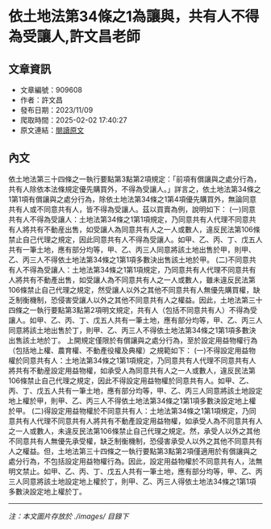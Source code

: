 # 依土地法第34條之1為讓與，共有人不得為受讓人,許文昌老師

## 文章資訊
- 文章編號：909608
- 作者：許文昌
- 發布日期：2023/11/09
- 爬取時間：2025-02-02 17:40:27
- 原文連結：[閱讀原文](https://real-estate.get.com.tw/Columns/detail.aspx?no=909608)

## 內文
依土地法第三十四條之一執行要點第3點第2項規定：「前項有償讓與之處分行為，共有人除依本法條規定優先購買外，不得為受讓人。」詳言之，依土地法第34條之1第1項有償讓與之處分行為，除依土地法第34條之1第4項優先購買外，無論同意共有人或不同意共有人，皆不得為受讓人。茲以買賣為例，說明如下：
(一)同意共有人不得為受讓人：土地法第34條之1第1項規定，乃同意共有人代理不同意共有人將共有不動産出售，如受讓人為同意共有人之一人或數人，違反民法第106條禁止自己代理之規定，因此同意共有人不得為受讓人。如甲、乙、丙、丁、戊五人共有一筆土地，應有部分均等，甲、乙、丙三人同意將該土地出售於甲，則甲、乙、丙三人不得依土地法第34條之1第1項多數決出售該土地於甲。
(二)不同意共有人不得為受讓人：土地法第34條之1第1項規定，乃同意共有人代理不同意共有人將共有不動產出售，如受讓人為不同意共有人之一人或數人，雖未違反民法第106條禁止自己代理之規定，然受讓人以外之其他不同意共有人無優先購買權，缺乏制衡機制，恐侵害受讓人以外之其他不同意共有人之權益。因此，土地法第三十四條之一執行要點第3點第2項明文規定，共有人（包括不同意共有人）不得為受讓人。如甲、乙、丙、丁、戊五人共有一筆土地，應有部分均等，甲、乙、丙三人同意將該土地出售於丁，則甲、乙、丙三人不得依土地法第34條之1第1項多數決出售該土地於丁。
上開規定僅限於有償讓與之處分行為，至於設定用益物權行為（包括地上權、農育權、不動產役權及典權）之規範如下：
(一)不得設定用益物權於同意共有人：土地法第34條之1第1項規定，乃同意共有人代理不同意共有人將共有不動産設定用益物權，如承受人為同意共有人之一人或數人，違反民法第106條禁止自己代理之規定，因此不得設定用益物權於同意共有人。如甲、乙、丙、丁、戊五人共有一筆土地，應有部分均等，甲、乙、丙三人同意將該土地設定地上權於甲，則甲、乙、丙三人不得依土地法第34條之1第1項多數決設定地上權於甲。
(二)得設定用益物權於不同意共有人：土地法第34條之1第1項規定，乃同意共有人代理不同意共有人將共有不動產設定用益物權，如承受人為不同意共有人之一人或數人，未違反民法第106條禁止自己代理之規定。然，承受人以外之其他不同意共有人無優先承受權，缺乏制衡機制，恐侵害承受人以外之其他不同意共有人之權益。但，土地法第三十四條之一執行要點第3點第2項僅適用於有償讓與之處分行為，不包括設定用益物權行為。因此，設定用益物權於不同意共有人，法無明文禁止。如甲、乙、丙、丁、戊五人共有一筆土地，應有部分均等，甲、乙、丙三人同意將該土地設定地上權於丁，則甲、乙、丙三人得依土地法34條之1第1項多數決設定地上權於丁。

---
*注：本文圖片存放於 ./images/ 目錄下*
